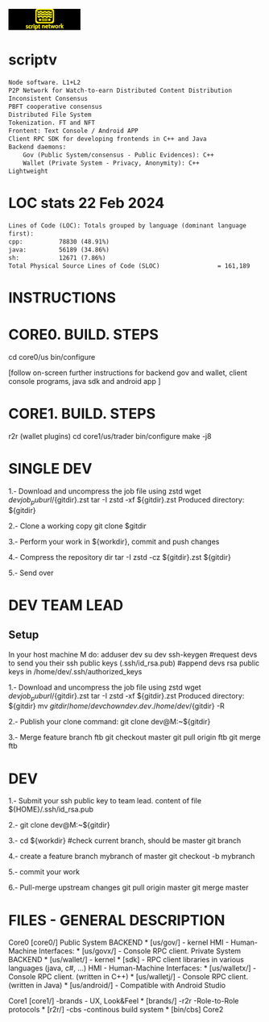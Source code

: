 ![Script Network Logo](core1/brands/scriptv/brand.png)

# scriptv 
    Node software. L1+L2
    P2P Network for Watch-to-earn Distributed Content Distribution
    Inconsistent Consensus
    PBFT cooperative consensus
    Distributed File System
    Tokenization. FT and NFT
    Frontent: Text Console / Android APP 
    Client RPC SDK for developing frontends in C++ and Java
    Backend daemons:
        Gov (Public System/consensus - Public Evidences): C++
        Wallet (Private System - Privacy, Anonymity): C++
    Lightweight

# LOC stats 22 Feb 2024
    Lines of Code (LOC): Totals grouped by language (dominant language first):
    cpp:          78830 (48.91%)
    java:         56189 (34.86%)
    sh:           12671 (7.86%)
    Total Physical Source Lines of Code (SLOC)                = 161,189
    
# INSTRUCTIONS

CORE0. BUILD. STEPS
===================

cd core0/us
bin/configure

[follow on-screen further instructions for backend gov and wallet, client console programs, java sdk and android app ]


CORE1. BUILD. STEPS
===================
r2r (wallet plugins)
cd core1/us/trader
bin/configure
make -j8


SINGLE DEV
==========
1.- Download and uncompress the job file using zstd
    wget ${devjob_puburl}/${gitdir}.zst
    tar -I zstd -xf ${gitdir}.zst
    Produced directory: ${gitdir}

2.- Clone a working copy
    git clone $gitdir

3.- Perform your work in ${workdir}, commit and push changes

4.- Compress the repository dir
    tar -I zstd -cz ${gitdir}.zst ${gitdir}

5.- Send over

DEV TEAM LEAD
=============
Setup
-----
In your host machine M do:
 adduser dev
 su dev
 ssh-keygen
 #request devs to send you their ssh public keys (.ssh/id_rsa.pub)
 #append devs rsa public keys in /home/dev/.ssh/authorized_keys

 1.- Download and uncompress the job file using zstd
    wget ${devjob_puburl}/${gitdir}.zst
    tar -I zstd -xf ${gitdir}.zst
    Produced directory: ${gitdir}
    mv ${gitdir} /home/dev
    chown dev.dev. /home/dev/${gitdir} -R

 2.- Publish your clone command:
     git clone dev@M:~${gitdir}


 3.- Merge feature branch ftb
     git checkout master
     git pull origin ftb
     git merge ftb

DEV
===

 1.- Submit your ssh public key to team lead.
     content of file ${HOME}/.ssh/id_rsa.pub

 2.- git clone dev@M:~${gitdir}

 3.- cd ${workdir}
     #check current branch, should be master
     git branch

 4.- create a feature branch mybranch of master
     git checkout -b mybranch

 5.- commit your work

 6.- Pull-merge upstream changes
     git pull origin master
     git merge master


FILES - GENERAL DESCRIPTION
===========================

Core0 [core0/]
   Public System
     BACKEND
       * [us/gov/] - kernel 
     HMI - Human-Machine Interfaces:
       * [us/govx/] - Console RPC client.
   Private System
     BACKEND
       * [us/wallet/] - kernel
       * [sdk] - RPC client libraries in various languages (java, c#, ...)
     HMI - Human-Machine Interfaces:
       * [us/walletx/] - Console RPC client. (written in C++)
       * [us/walletj/] - Console RPC client. (written in Java)
       * [us/android/] - Compatible with Android Studio

Core1 [core1/]
   -brands - UX, Look&Feel
       * [brands/]
   -r2r -Role-to-Role protocols
       * [r2r/]
   -cbs -continous build system
       * [bin/cbs]
Core2
